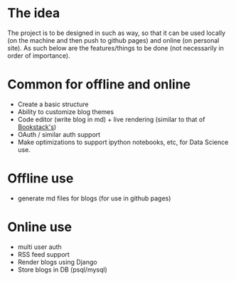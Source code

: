 # The idea
The project is to be designed in such as way, so that it can be used locally (on the machine and then push to github pages) and online (on personal site). As such below are the features/things to be done (not necessarily in order of importance).
 

# Common for offline and online
* Create a basic structure
* Ability to customize blog themes
* Code editor (write blog in md) + live rendering (similar to that of [Bookstack's](https://user-images.githubusercontent.com/21090563/45772099-b6a12680-bbfb-11e8-81ed-7c3c16e69a4c.png))
* OAuth / similar auth support
* Make optimizations to support ipython notebooks, etc, for Data Science use.

# Offline use 
* generate md files for blogs (for use in github pages)

# Online use
* multi user auth
* RSS feed support
* Render blogs using Django
* Store blogs in DB (psql/mysql)

